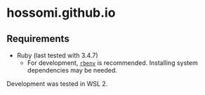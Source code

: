 # hossomi.github.io

## Requirements

- Ruby (last tested with 3.4.7)
    - For development, [`rbenv`](https://github.com/rbenv/rbenv-installer#rbenv-installer) is recommended. Installing system dependencies may be needed.

Development was tested in WSL 2.